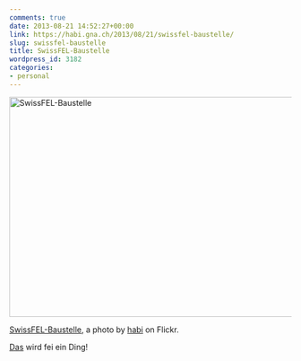 ```yaml
---
comments: true
date: 2013-08-21 14:52:27+00:00
link: https://habi.gna.ch/2013/08/21/swissfel-baustelle/
slug: swissfel-baustelle
title: SwissFEL-Baustelle
wordpress_id: 3182
categories:
- personal
---
```


<a data-flickr-embed="true" href="https://www.flickr.com/photos/habi/9564352230/" title="SwissFEL-Baustelle"><img src="https://live.staticflickr.com/5499/9564352230_8cfea1e9c4_k.jpg" width="2024" height="392" alt="SwissFEL-Baustelle"></a><script async src="//embedr.flickr.com/assets/client-code.js" charset="utf-8"></script>

[SwissFEL-Baustelle](https://www.flickr.com/photos/habi/9564352230/), a photo by [habi](https://www.flickr.com/photos/habi/) on Flickr.

[Das](http://www.psi.ch/swissfel/) wird fei ein Ding!